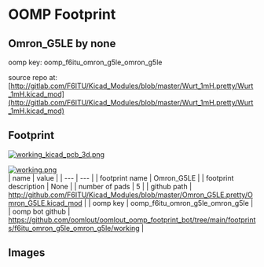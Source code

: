 # OOMP Footprint  
## Omron_G5LE  by none  
  
oomp key: oomp_f6itu_omron_g5le_omron_g5le  
  
source repo at: [http://gitlab.com/F6ITU/Kicad_Modules/blob/master/Wurt_1mH.pretty/Wurt_1mH.kicad_mod](http://gitlab.com/F6ITU/Kicad_Modules/blob/master/Wurt_1mH.pretty/Wurt_1mH.kicad_mod)  
## Footprint  
  
[![working_kicad_pcb_3d.png](working_kicad_pcb_3d_600.png)](working_kicad_pcb_3d.png)  
  
[![working.png](working_600.png)](working.png)  
| name | value | 
| --- | --- | 
| footprint name | Omron_G5LE | 
| footprint description | None | 
| number of pads | 5 | 
| github path | http://github.com/F6ITU/Kicad_Modules/blob/master/Omron_G5LE.pretty/Omron_G5LE.kicad_mod | 
| oomp key | oomp_f6itu_omron_g5le_omron_g5le | 
| oomp bot github | https://github.com/oomlout/oomlout_oomp_footprint_bot/tree/main/footprints/f6itu_omron_g5le_omron_g5le/working | 
## Images  
